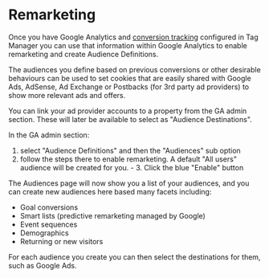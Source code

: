 # Remarketing

Once you have Google Analytics and [conversion tracking](conversion-tracking.md) configured in Tag Manager you can use that information within Google Analytics to enable remarketing and create Audience Definitions.

The audiences you define based on previous conversions or other desirable behaviours can be used to set cookies that are easily shared with Google Ads, AdSense, Ad Exchange or Postbacks (for 3rd party ad providers) to show more relevant ads and offers.

You can link your ad provider accounts to a property from the GA admin section. These will later be available to select as "Audience Destinations".

In the GA admin section:

1. select "Audience Definitions" and then the "Audiences" sub option
2. follow the steps there to enable remarketing. A default "All users" audience will be created for you. - 3. Click the blue "Enable" button

The Audiences page will now show you a list of your audiences, and you can create new audiences here based many facets including:

- Goal conversions
- Smart lists (predictive remarketing managed by Google)
- Event sequences
- Demographics
- Returning or new visitors

For each audience you create you can then select the destinations for them, such as Google Ads.
